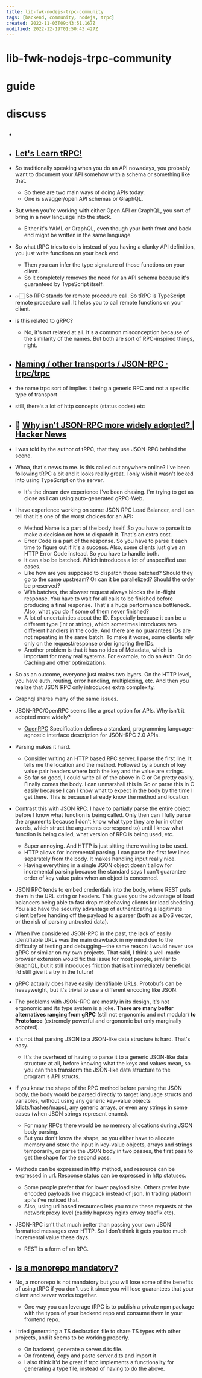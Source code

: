 ```yaml
---
title: lib-fwk-nodejs-trpc-community
tags: [backend, community, nodejs, trpc]
created: 2022-11-03T09:43:51.167Z
modified: 2022-12-19T01:50:43.427Z
---
```


# lib-fwk-nodejs-trpc-community

# guide

# discuss
- ## 

- ## [Let's Learn tRPC!](https://www.learnwithjason.dev/let-s-learn-trpc)
- So traditionally speaking when you do an API nowadays, you probably want to document your API somehow with a schema or something like that. 
  - So there are two main ways of doing APIs today. 
  - One is swagger/open API schemas or GraphQL. 
- But when you're working with either Open API or GraphQL, you sort of bring in a new language into the stack. 
  - Either it's YAML or GraphQL, even though your both front and back end might be written in the same language. 
- So what tRPC tries to do is instead of you having a clunky API definition, you just write functions on your back end. 
  - Then you can infer the type signature of those functions on your client. 
  - So it completely removes the need for an API schema because it's guaranteed by TypeScript itself. 
- 👉🏻 So RPC stands for remote procedure call. So tRPC is TypeScript remote procedure call. It helps you to call remote functions on your client.

- is this related to gRPC?
  - No, it's not related at all. It's a common misconception because of the similarity of the names. But both are sort of RPC-inspired things, right.

- ## [Naming / other transports / JSON-RPC · trpc/trpc](https://github.com/trpc/trpc/issues/6)
- the name trpc sort of implies it being a generic RPC and not a specific type of transport
- still, there's a lot of http concepts (status codes) etc

- ## 🤔 [Why isn't JSON-RPC more widely adopted? | Hacker News](https://news.ycombinator.com/item?id=34211796)
- I was told by the author of tRPC, that they use JSON-RPC behind the scene.
- Whoa, that's news to me. Is this called out anywhere online? I've been following tRPC a bit and it looks really great. I only wish it wasn't locked into using TypeScript on the server.
  - It's the dream dev experience I've been chasing. I'm trying to get as close as I can using auto-generated gRPC-Web.

- I have experience working on some JSON RPC Load Balancer, and I can tell that it's one of the worst choices for an API:
  - Method Name is a part of the body itself. So you have to parse it to make a decision on how to dispatch it. That's an extra cost.
  - Error Code is a part of the response. So you have to parse it each time to figure out if it's a success. Also, some clients just give an HTTP Error Code instead. So you have to handle both.
  - It can also be batched. Which introduces a lot of unspecified use cases.
  - Like how are you supposed to dispatch those batched? Should they go to the same upstream? Or can it be parallelized? Should the order be preserved?
  - With batches, the slowest request always blocks the in-flight response. You have to wait for all calls to be finished before producing a final response. That's a huge performance bottleneck. Also, what you do if some of them never finished?
  - A lot of uncertainties about the ID. Especially because it can be a different type (int or string), which sometimes introduces two different handlers in the code. And there are no guarantees IDs are not repeating in the same batch. To make it worse, some clients rely only on the request/response order ignoring the IDs.
  - Another problem is that it has no idea of Metadata, which is important for many real systems. For example, to do an Auth. Or do Caching and other optimizations.
- So as an outcome, everyone just makes two layers. On the HTTP level, you have auth, routing, error handling, multiplexing, etc. And then you realize that JSON RPC only introduces extra complexity.
- Graphql shares many of the same issues. 

- JSON-RPC/OpenRPC seems like a great option for APIs. Why isn't it adopted more widely?
  - [OpenRPC](https://open-rpc.org/) Specification defines a standard, programming language-agnostic interface description for JSON-RPC 2.0 APIs.
- Parsing makes it hard.
  - Consider writing an HTTP based RPC server. I parse the first line. It tells me the location and the method. Followed by a bunch of key value pair headers where both the key and the value are strings.
  - So far so good, I could write all of the above in C or Go pretty easily. Finally comes the body. I can unmarshall this in Go or parse this in C easily because I can I know what to expect in the body by the time I get there. This is because I already know the method and location.

- Contrast this with JSON RPC. I have to partially parse the entire object before I know what function is being called. Only then can I fully parse the arguments because I don't know what type they are (or in other words, which struct the arguments correspond to) until I know what function is being called, what version of RPC is being used, etc.
  - Super annoying. And HTTP is just sitting there waiting to be used.
  - HTTP allows for incremental parsing. I can parse the first few lines separately from the body. It makes handling input really nice.
  - Having everything in a single JSON object doesn't allow for incremental parsing because the standard says I can't guarantee order of key value pairs when an object is concerned.

- JSON RPC tends to embed credentials into the body, where REST puts them in the URL string or headers. This gives you the advantage of load balancers being able to fast drop misbehaving clients for load shedding. You also have the security advantage of authenticating a legitimate client before handing off the payload to a parser (both as a DoS vector, or the risk of parsing untrusted data).

- When I’ve considered JSON-RPC in the past, the lack of easily identifiable URLs was the main drawback in my mind due to the difficulty of testing and debugging—the same reason I would never use gRPC or similar on my own projects. That said, I think a well-made browser extension would fix this issue for most people, similar to GraphQL, but it still introduces friction that isn’t immediately beneficial. I’d still give it a try in the future!

- gRPC actually does have easily identifiable URLs. Protobufs can be heavyweight, but it's trivial to use a different encoding like JSON.

- The problems with JSON-RPC are mostly in its design, it's not ergonomic and its type system is a joke. **There are many better alternatives ranging from gRPC** (still not ergonomic and not modular) **to Protoforce** (extremely powerful and ergonomic but only marginally adopted).

- It's not that parsing JSON to a JSON-like data structure is hard. That's easy.
  - It's the overhead of having to parse it to a generic JSON-like data structure at all, before knowing what the keys and values mean, so you can then transform the JSON-like data structure to the program's API structs.
- If you knew the shape of the RPC method before parsing the JSON body, the body would be parsed directly to target language structs and variables, without using any generic key-value objects (dicts/hashes/maps), any generic arrays, or even any strings in some cases (when JSON strings represent enums). 
  - For many RPCs there would be no memory allocations during JSON body parsing. 
  - But you don't know the shape, so you either have to allocate memory and store the input in key-value objects, arrays and strings temporarily, or parse the JSON body in two passes, the first pass to get the shape for the second pass.

- Methods can be expressed in http method, and resource can be expressed in url. Response status can be expressed in http statuses.
  - Some people prefer that for lower payload size. Others prefer byte encoded payloads like msgpack instead of json. In trading platform api's i've noticed that.
  - Also, using url based resources lets you route these requests at the network proxy level (caddy haproxy nginx envoy traefik etc).

- JSON-RPC isn’t that much better than passing your own JSON formatted messages over HTTP. So I don’t think it gets you too much incremental value these days.
  - REST is a form of an RPC. 

- ## [Is a monorepo mandatory?](https://github.com/trpc/trpc/discussions/1860)
- No, a monorepo is not mandatory but you will lose some of the benefits of using tRPC if you don't use it since you will lose guarantees that your client and server works together.
  - One way you can leverage tRPC is to publish a private npm package with the types of your backend repo and consume them in your frontend repo.

- I tried generating a TS declaration file to share TS types with other projects, and it seems to be working properly.
  - On backend, generate a server.d.ts file.
  - On frontend, copy and paste server.d.ts and import it 
  - I also think it'd be great if trpc implements a functionality for generating a type file, instead of having to do the above.
